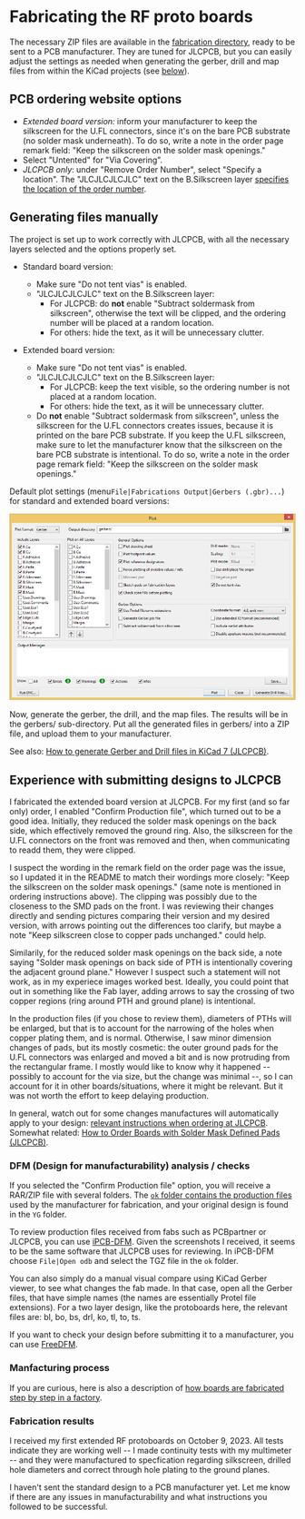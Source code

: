 # Fabricating the RF proto boards

The necessary ZIP files are available in the [fabrication directory](fabrication/), ready to be sent to a PCB manufacturer.
They are tuned for JLCPCB, but you can easily adjust the settings as needed when generating the gerber, drill and map files from within the KiCad projects (see [below](#generating-files-manually)).

## PCB ordering website options
- *Extended board version:* inform your manufacturer to keep the silkscreen for the U.FL connectors, since it's on the bare PCB substrate (no solder mask underneath). To do so, write a note in the order page remark field: "Keep the silkscreen on the solder mask openings."
- Select "Untented" for "Via Covering".
- *JLCPCB only*: under "Remove Order Number", select "Specify a location". The "JLCJLCJLCJLC" text on the B.Silkscreen layer [specifies the location of the order number](https://jlcpcb.com/help/article/50-How-to-remove-order-number-from-your-PCB).

## Generating files manually

The project is set up to work correctly with JLCPCB, with all the necessary layers selected and the options properly set.

- Standard board version:
  - Make sure "Do not tent vias" is enabled.
  - "JLCJLCJLCJLC" text on the B.Silkscreen layer:
    - For JLCPCB: do **not** enable "Subtract soldermask from silkscreen", otherwise the text will be clipped, and the ordering number will be placed at a random location.
    - For others: hide the text, as it will be unnecessary clutter.

- Extended board version:
  - Make sure "Do not tent vias" is enabled.
  - "JLCJLCJLCJLC" text on the B.Silkscreen layer:
    - For JLCPCB: keep the text visible, so the ordering number is not placed at a random location.
    - For others: hide the text, as it will be unnecessary clutter.
  - Do **not** enable "Subtract soldermask from silkscreen", unless the silkscreen for the U.FL connectors creates issues, because it is printed on the bare PCB substrate. If you keep the U.FL silkscreen, make sure to let the manufacturer know that the silkscreen on the bare PCB substrate is intentional. To do so, write a note in the order page remark field: "Keep the silkscreen on the solder mask openings."

Default plot settings (menu`File|Fabrications Output|Gerbers (.gbr)...`) for standard and extended board versions:

![KiCad 7 plot settings](images/PlotSettings.png "KiCad 7 plot settings")

Now, generate the gerber, the drill, and the map files. The results will be in the gerbers/ sub-directory. Put all the generated files in gerbers/ into a ZIP file, and upload them to your manufacturer.

See also: [How to generate Gerber and Drill files in KiCad 7 (JLCPCB)](https://jlcpcb.com/help/article/362-how-to-generate-gerber-and-drill-files-in-kicad-7).

## Experience with submitting designs to JLCPCB

I fabricated the extended board version at JLCPCB. For my first (and so far only) order, I enabled "Confirm Production file", which turned out to be a good idea. Initially, they reduced the solder mask openings on the back side, which effectively removed the ground ring. Also, the silkscreen for the U.FL connectors on the front was removed and then, when communicating to readd them, they were clipped.

I suspect the wording in the remark field on the order page was the issue, so I updated it in the README to match their wordings more closely: "Keep the silkscreen on the solder mask openings." (same note is mentioned in ordering instructions above). The clipping was possibly due to the closeness to the SMD pads on the front. I was reviewing their changes directly and sending pictures comparing their version and my desired version, with arrows pointing out the differences too clarify, but maybe a note "Keep silkscreen close to copper pads unchanged." could help.

Similarily, for the reduced solder mask openings on the back side, a note saying "Solder mask openings on back side of PTH is intentionally covering the adjacent ground plane." However I suspect such a statement will not work, as in my experiece images worked best. Ideally, you could point that out in something like the Fab layer, adding arrows to say the crossing of two copper regions (ring around PTH and ground plane) is intentional.

In the production files (if you chose to review them), diameters of PTHs will be enlarged, but that is to account for the narrowing of the holes when copper plating them, and is normal. Otherwise, I saw minor dimension changes of pads, but its mostly cosmetic: the outer ground pads for the U.FL connectors was enlarged and moved a bit and is now protruding from the rectangular frame. I mostly would like to know why it happened -- possibly to account for the via size, but the change was minimal --, so I can account for it in other boards/situations, where it might be relevant. But it was not worth the effort to keep delaying production.

In general, watch out for some changes manufactures will automatically apply to your design: [relevant instructions when ordering at JLCPCB](https://jlcpcb.com/help/article/14-Instructions-for-ordering). Somewhat related: [How to Order Boards with Solder Mask Defined Pads (JLCPCB)](https://jlcpcb.com/help/article/84-How-to-Order-Boards-with-Solder-Mask-Defined-Pads).

### DFM (Design for manufacturability) analysis / checks

If you selected the "Confirm Production file" option, you will receive a RAR/ZIP file with several folders.
The [`ok` folder contains the production files](https://www.libreservo.com/en/articulo/how-check-jlcpcb-production-files) used by the manufacturer for fabrication, and your original design is found in the `YG` folder.

To review production files received from fabs such as PCBpartner or JLCPCB, you can use [iPCB-DFM](https://www.pcbpartner.com/iPCB-DFM). Given the screenshots I received, it seems to be the same software that JLCPCB uses for reviewing. In iPCB-DFM choose `File|Open odb` and select the TGZ file in the `ok` folder.

You can also simply do a manual visual compare using KiCad Gerber viewer, to see what changes the fab made. In that case, open all the Gerber files, that have simple names (the names are essentially Protel file extensions). For a two layer design, like the protoboards here, the relevant files are: bl, bo, bs, drl, ko, tl, to, ts.

If you want to check your design before submitting it to a manufacturer, you can use [FreeDFM](https://www.my4pcb.com/net35/FreeDFMNet/FreeDFMHome.aspx).

### Manfacturing process

If you are curious, here is also a description of [how boards are fabricated step by step in a factory](https://www.digikey.com/en/maker/blogs/2018/how-is-a-pcb-manufactured).

### Fabrication results

I received my first extended RF protoboards on October 9, 2023. All tests indicate they are working well -- I made continuity tests with my multimeter -- and they were manufactured to specfication regarding silkscreen, drilled hole diameters and correct through hole plating to the ground planes.

I haven't sent the standard design to a PCB manufacturer yet. Let me know if there are any issues in manufacturability and what instructions you followed to be successful.

